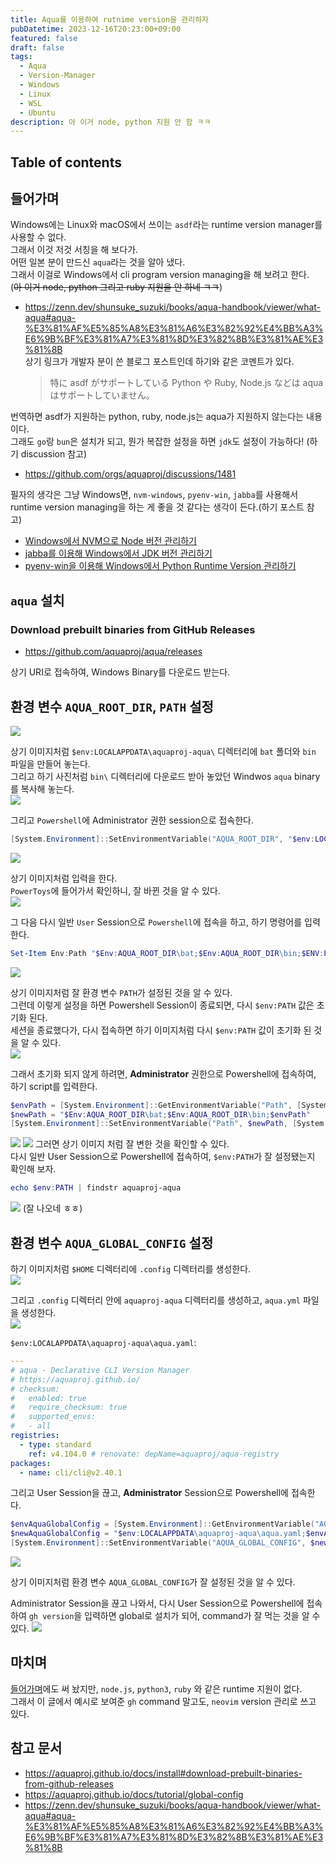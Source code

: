 ```yaml
---
title: Aqua를 이용하여 rutnime version을 관리하자
pubDatetime: 2023-12-16T20:23:00+09:00
featured: false
draft: false
tags:
  - Aqua
  - Version-Manager
  - Windows
  - Linux
  - WSL
  - Ubuntu
description: 아 이거 node, python 지원 안 함 ㅋㅋ
---
```


## Table of contents

## 들어가며

Windows에는 Linux와 macOS에서 쓰이는 `asdf`라는 runtime version manager를 사용할 수 없다.  
그래서 이것 저것 서칭을 해 보다가.  
어떤 일본 분이 만드신 `aqua`라는 것을 알아 냈다.  
그래서 이걸로 Windows에서 cli program version managing을 해 보려고 한다.  
(~~아 이거 node, python 그리고 ruby 지원을 안 하네 ㅋㅋ~~)

- <https://zenn.dev/shunsuke_suzuki/books/aqua-handbook/viewer/what-aqua#aqua-%E3%81%AF%E5%85%A8%E3%81%A6%E3%82%92%E4%BB%A3%E6%9B%BF%E3%81%A7%E3%81%8D%E3%82%8B%E3%81%AE%E3%81%8B>  
  상기 링크가 개발자 분이 쓴 블로그 포스트인데 하기와 같은 코멘트가 있다.
  > 特に asdf がサポートしている Python や Ruby, Node.js などは aqua はサポートしていません。

번역하면 asdf가 지원하는 python, ruby, node.js는 aqua가 지원하지 않는다는 내용이다.  
그래도 `go`랑 `bun`은 설치가 되고, 뭔가 복잡한 설정을 하면 `jdk`도 설정이 가능하다! (하기 discussion 참고)

- <https://github.com/orgs/aquaproj/discussions/1481>

필자의 생각은 그냥 Windows면, `nvm-windows`, `pyenv-win`, `jabba`를 사용해서 runtime version managing을 하는 게 좋을 것 같다는 생각이 든다.(하기 포스트 참고)

- [Windows에서 NVM으로 Node 버전 관리하기](manage-node-versions-using-nvm-windows.md)
- [jabba를 이용해 Windows에서 JDK 버전 관리하기](manage-jdks-on-windows-using-jabba)
- [pyenv-win을 이용해 Windows에서 Python Runtime Version 관리하기](manage-python-versions-using-pyenv-win)

## `aqua` 설치

### Download prebuilt binaries from GitHub Releases

- <https://github.com/aquaproj/aqua/releases>

상기 URI로 접속하여, Windows Binary를 다운로드 받는다.

## 환경 변수 `AQUA_ROOT_DIR`, `PATH` 설정

![](https://res.cloudinary.com/gyunseo-blog/image/upload/f_auto/v1702727066/image_olpj61.png)

상기 이미지처럼 `$env:LOCALAPPDATA\aquaproj-aqua\` 디렉터리에 `bat` 폴더와 `bin` 파일을 만들어 놓는다.  
그리고 하기 사진처럼 `bin\` 디렉터리에 다운로드 받아 놓았던 Windwos `aqua` binary를 복사해 놓는다.  
![](https://res.cloudinary.com/gyunseo-blog/image/upload/f_auto/v1702727443/image_dnl4fw.png)

그리고 `Powershell`에 Administrator 권한 session으로 접속한다.

```powershell
[System.Environment]::SetEnvironmentVariable("AQUA_ROOT_DIR", "$env:LOCALAPPDATA\aquaproj-aqua", [System.EnvironmentVariableTarget]::Machine)
```

![](https://res.cloudinary.com/gyunseo-blog/image/upload/f_auto/v1702727944/image_aawcez.png)

상기 이미지처럼 입력을 한다.  
`PowerToys`에 들어가서 확인하니, 잘 바뀐 것을 알 수 있다.  
![](https://res.cloudinary.com/gyunseo-blog/image/upload/f_auto/v1702727960/image_pezbp6.png)

그 다음 다시 일반 `User` Session으로 `Powershell`에 접속을 하고, 하기 명령어를 입력한다.

```powershell
Set-Item Env:Path "$Env:AQUA_ROOT_DIR\bat;$Env:AQUA_ROOT_DIR\bin;$ENV:Path"
```

![](https://res.cloudinary.com/gyunseo-blog/image/upload/f_auto/v1702728014/image_syi9vb.png)

상기 이미지처럼 잘 환경 변수 `PATH`가 설정된 것을 알 수 있다.  
그런데 이렇게 설정을 하면 Powershell Session이 종료되면, 다시 `$env:PATH` 값은 초기화 된다.  
세션을 종료했다가, 다시 접속하면 하기 이미지처럼 다시 `$env:PATH` 값이 초기화 된 것을 알 수 있다.  
![](https://res.cloudinary.com/gyunseo-blog/image/upload/f_auto/v1702729284/image_losnm8.png)

그래서 초기화 되지 않게 하려면, **Administrator** 권한으로 Powershell에 접속하여, 하기 script를 입력한다.

```powershell
$envPath = [System.Environment]::GetEnvironmentVariable("Path", [System.EnvironmentVariableTarget]::Machine)
$newPath = "$Env:AQUA_ROOT_DIR\bat;$Env:AQUA_ROOT_DIR\bin;$envPath"
[System.Environment]::SetEnvironmentVariable("Path", $newPath, [System.EnvironmentVariableTarget]::Machine)
```

![](https://res.cloudinary.com/gyunseo-blog/image/upload/f_auto/v1702729408/image_gb9qpw.png)
![](https://res.cloudinary.com/gyunseo-blog/image/upload/f_auto/v1702729416/image_idw76o.png)
그러면 상기 이미지 처럼 잘 변한 것을 확인할 수 있다.  
다시 일반 User Session으로 Powershell에 접속하여, `$env:PATH`가 잘 설정됐는지 확인해 보자.

```powershell
echo $env:PATH | findstr aquaproj-aqua
```

![](https://res.cloudinary.com/gyunseo-blog/image/upload/f_auto/v1702729540/image_sfhbto.png)
(잘 나오네 ㅎㅎ)

## 환경 변수 `AQUA_GLOBAL_CONFIG` 설정

하기 이미지처럼 `$HOME` 디렉터리에 `.config` 디렉터리를 생성한다.  
![](https://res.cloudinary.com/gyunseo-blog/image/upload/f_auto/v1702730263/image_bzjsee.png)

그리고 `.config` 디렉터리 안에 `aquaproj-aqua` 디렉터리를 생성하고, `aqua.yml` 파일을 생성한다.  
![](https://res.cloudinary.com/gyunseo-blog/image/upload/f_auto/v1702732298/image_iz9xye.png)

`$env:LOCALAPPDATA\aquaproj-aqua\aqua.yaml`:

```yaml
---
# aqua - Declarative CLI Version Manager
# https://aquaproj.github.io/
# checksum:
#   enabled: true
#   require_checksum: true
#   supported_envs:
#   - all
registries:
  - type: standard
    ref: v4.104.0 # renovate: depName=aquaproj/aqua-registry
packages:
  - name: cli/cli@v2.40.1
```

그리고 User Session을 끊고, **Administrator** Session으로 Powershell에 접속한다.

```powershell
$envAquaGlobalConfig = [System.Environment]::GetEnvironmentVariable("AQUA_GLOBAL_CONFIG", [System.EnvironmentVariableTarget]::Machine)
$newAquaGlobalConfig = "$env:LOCALAPPDATA\aquaproj-aqua\aqua.yaml;$envAquaGlobalConfig"
[System.Environment]::SetEnvironmentVariable("AQUA_GLOBAL_CONFIG", $newAquaGlobalConfig, [System.EnvironmentVariableTarget]::Machine)
```

![](https://res.cloudinary.com/gyunseo-blog/image/upload/f_auto/v1702737133/image_zzbqeu.png)

상기 이미지처럼 환경 변수 `AQUA_GLOBAL_CONFIG`가 잘 설정된 것을 알 수 있다.

Administrator Session을 끊고 나와서, 다시 User Session으로 Powershell에 접속하여
`gh version`을 입력하면 global로 설치가 되어, command가 잘 먹는 것을 알 수 있다.
![](https://res.cloudinary.com/gyunseo-blog/image/upload/f_auto/v1702737347/image_jrvlx4.png)

## 마치며

[들어가며](#들어가며)에도 써 놨지만, `node.js`, `python3`, `ruby` 와 같은 runtime 지원이 없다.  
그래서 이 글에서 예시로 보여준 `gh` command 말고도, `neovim` version 관리로 쓰고 있다.

## 참고 문서

- <https://aquaproj.github.io/docs/install#download-prebuilt-binaries-from-github-releases>
- <https://aquaproj.github.io/docs/tutorial/global-config>
- <https://zenn.dev/shunsuke_suzuki/books/aqua-handbook/viewer/what-aqua#aqua-%E3%81%AF%E5%85%A8%E3%81%A6%E3%82%92%E4%BB%A3%E6%9B%BF%E3%81%A7%E3%81%8D%E3%82%8B%E3%81%AE%E3%81%8B>
